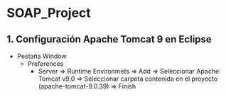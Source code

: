 # SOAP_Project


## 1. Configuración Apache Tomcat 9 en Eclipse


- Pestaña Window
   - Preferences
      - Server => Runtime Environmets => Add => Seleccionar Apache Tomcat v9.0 => Seleccionar carpeta contenida en el proyecto (apache-tomcat-9.0.39) => Finish 

